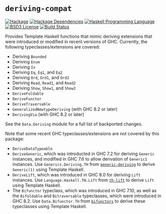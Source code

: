 # `deriving-compat`
[![Hackage](https://img.shields.io/hackage/v/deriving-compat.svg)][Hackage: deriving-compat]
[![Hackage Dependencies](https://img.shields.io/hackage-deps/v/deriving-compat.svg)](http://packdeps.haskellers.com/reverse/deriving-compat)
[![Haskell Programming Language](https://img.shields.io/badge/language-Haskell-blue.svg)][Haskell.org]
[![BSD3 License](http://img.shields.io/badge/license-BSD3-brightgreen.svg)][tl;dr Legal: BSD3]
[![Build Status](https://github.com/haskell-compat/deriving-compat/workflows/Haskell-CI/badge.svg)](https://github.com/haskell-compat/deriving-compat/actions?query=workflow%3AHaskell-CI)

[Hackage: deriving-compat]:
  http://hackage.haskell.org/package/deriving-compat
  "deriving-compat package on Hackage"
[Haskell.org]:
  http://www.haskell.org
  "The Haskell Programming Language"
[tl;dr Legal: BSD3]:
  https://tldrlegal.com/license/bsd-3-clause-license-%28revised%29
  "BSD 3-Clause License (Revised)"

Provides Template Haskell functions that mimic deriving extensions that were introduced or modified in recent versions of GHC. Currently, the following typeclasses/extensions are covered:

* Deriving `Bounded`
* Deriving `Enum`
* Deriving `Ix`
* Deriving `Eq`, `Eq1`, and `Eq2`
* Deriving `Ord`, `Ord1`, and `Ord2`
* Deriving `Read`, `Read1`, and `Read2`
* Deriving `Show`, `Show1`, and `Show2`
* `DeriveFoldable`
* `DeriveFunctor`
* `DeriveTraversable`
* `GeneralizedNewtypeDeriving` (with GHC 8.2 or later)
* `DerivingVia` (with GHC 8.2 or later)

See the `Data.Deriving` module for a full list of backported changes.

Note that some recent GHC typeclasses/extensions are not covered by this package:

* `DeriveDataTypeable`
* `DeriveGeneric`, which was introducted in GHC 7.2 for deriving `Generic` instances, and modified in GHC 7.6 to allow derivation of `Generic1` instances. Use `Generics.Deriving.TH` from [`generic-deriving`](http://hackage.haskell.org/package/generic-deriving) to derive `Generic(1)` using Template Haskell.
* `DeriveLift`, which was introduced in GHC 8.0 for deriving `Lift` instances. Use `Language.Haskell.TH.Lift` from [`th-lift`](http://hackage.haskell.org/package/th-lift) to derive `Lift` using Template Haskell.
* The `Bifunctor` typeclass, which was introduced in GHC 7.10, as well as the `Bifoldable` and `Bitraversable` typeclasses, which were introduced in GHC 8.2. Use `Data.Bifunctor.TH` from [`bifunctors`](http://hackage.haskell.org/package/bifunctors) to derive these typeclasses using Template Haskell.

